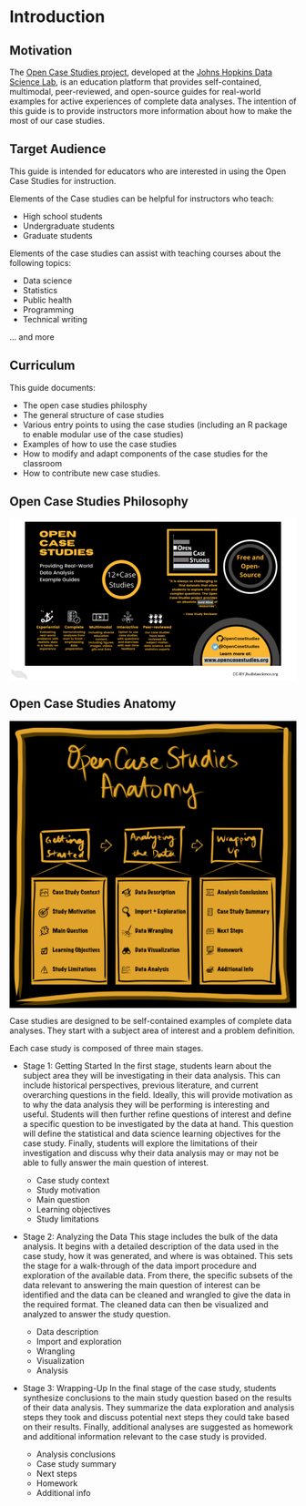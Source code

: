 


# Introduction


## Motivation
The [Open Case Studies project](https://www.opencasestudies.org), developed at the [Johns Hopkins Data Science Lab](https://jhudatascience.org/), is an education platform that provides self-contained, multimodal, peer-reviewed, and open-source guides for real-world examples for active experiences of complete data analyses. The intention of this guide is to provide instructors more information about how to make the most of our case studies.


## Target Audience  

This guide is intended for educators who are interested in using the Open Case Studies for instruction.

Elements of the Case studies can be helpful for instructors who teach:

- High school students
- Undergraduate students
- Graduate students

Elements of the case studies  can assist with teaching courses about the following topics:

- Data science
- Statistics
- Public health
- Programming
- Technical writing  

... and more

## Curriculum  

This guide documents:

- The open case studies philosphy 
- The general structure of case studies
- Various entry points to using the case studies (including an R package to enable modular use of the case studies)
- Examples of how to use the case studies
- How to modify and adapt components of the case studies for the classroom
- How to contribute new case studies. 


## Open Case Studies Philosophy

<img src="resources/images/01-intro_files/figure-html//17DhSo5YTKzP9bl-zfduezsyfItZRzJYmIgczUvr-Cw0_g107fd794960_0_154.png" title="Open Case Study Graphic" alt="Open Case Study Graphic" style="display: block; margin: auto;" />

## Open Case Studies Anatomy
<img src="assets/ocs_anatomy.png" title="Open Case Study Anatomy" alt="Open Case Study Anatomy" style="display: block; margin: auto;" />

Case studies are designed to be self-contained examples of complete data analyses. They start with a subject area of interest and a problem definition. 

Each case study is composed of three main stages.
- Stage 1: Getting Started 
In the first stage, students learn about the subject area they will be investigating in their data analysis. This can include historical perspectives, previous literature, and current overarching questions in the field. Ideally, this will provide motivation as to why the data analysis they will be performing is interesting and useful. Students will then further refine questions of interest and define a specific question to be investigated by the data at hand. This question will define the statistical and data science learning objectives for the case study. Finally, students will explore the limitations of their investigation and discuss why their data analysis may or may not be able to fully answer the main question of interest. 
	- Case study context 
	- Study motivation
	- Main question 
	- Learning objectives 
	- Study limitations 

- Stage 2: Analyzing the Data
This stage includes the bulk of the data analysis. It begins with a detailed description of the data used in the case study, how it was generated, and where is was obtained. This sets the stage for a walk-through of the data import procedure and exploration of the available data. From there, the specific subsets of the data relevant to answering the main question of interest can be identified and the data can be cleaned and wrangled to give the data in the required format. The cleaned data can then be visualized and analyzed to answer the study question. 
	- Data description
	- Import and exploration 
	- Wrangling 
	- Visualization 
	- Analysis 

- Stage 3: Wrapping-Up 
In the final stage of the case study, students synthesize conclusions to the main study question based on the results of their data analysis. They summarize the data exploration and analysis steps they took and discuss potential next steps they could take based on their results. Finally, additional analyses are suggested as homework and additional information relevant to the case study is provided. 
	- Analysis conclusions 
	- Case study summary
	- Next steps 
	- Homework 
	- Additional info












